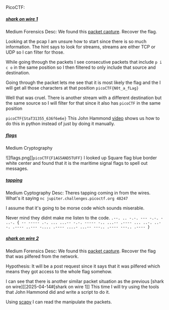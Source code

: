 PicoCTF:

##### [shark on wire 1](https://play.picoctf.org/practice/challenge/30?difficulty=2&page=14&solved=1)
Medium
Forensics
Desc: We found this [packet capture](https://jupiter.challenges.picoctf.org/static/483e50268fe7e015c49caf51a69063d0/capture.pcap). Recover the flag.

Looking at the pcap I am unsure how to start since there is so much information. The hint says to look for streams, streams are either TCP or UDP so I can filter for those.

While going through the packets I see consecutive packets that include `p i c o` in the same position so I then filtered to only include that source and destination.

Going through the packet lets me see that it is most likely the flag and the I will get all those characters at that position
`picoCTF{N0t_a_fLag}`

Well that was cruel.
There is another stream with a different destination but the same source so I will filter for that since it also has `picoCTF` in the same position

`picoCTF{StaT31355_636f6e6e}`
This John Hammond [video](https://www.youtube.com/watch?v=sm6do94cvEY) shows us how to do this in python instead of just by doing it manually.


##### [flags]()
Medium
Cryptography

![[flags.png]]`picoCTF{F1AG5AND5TUFF}`
I looked up Square flag blue border white center and found that it is the maritime signal flags to spell out messages.

##### [tapping](https://play.picoctf.org/practice/challenge/21?difficulty=2&page=14&solved=1)
Medium
Cyptography
Desc: Theres tapping coming in from the wires. What's it saying `nc jupiter.challenges.picoctf.org 48247`

I assume that it's going to be morse code which sounds miserable.

Never mind they didnt make me listen to the code.
`.--. .. -.-. --- -.-. - ..-. { -- ----- .-. ... ...-- -.-. ----- -.. ...-- .---- ... ..-. ..- -. .---- ..--- -.... .---- ....- ...-- ---.. .---- ---.. .---- }`



##### [shark on wire 2](https://play.picoctf.org/practice/challenge/84?difficulty=2&page=13&solved=1)
Medium
Forensics
Desc: We found this [packet capture](https://jupiter.challenges.picoctf.org/static/b506393b6f9d53b94011df000c534759/capture.pcap). Recover the flag that was pilfered from the network.

Hypothesis: It will be a post request since it says that it was pilfered which means they got access to the whole flag somehow.

I can see that there is another similar packet situation as the previous [shark on wire][[2025-04-14#[shark on wire 1]] 
This time I will try using the tools that John Hammond did and write a script to do it. 

Using [scapy](https://scapy.net/) I can read the manipulate the packets.

